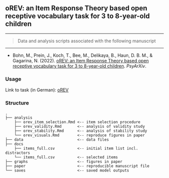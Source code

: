 ## oREV: an Item Response Theory based open receptive vocabulary task for 3 to 8-year-old children

------------------------------------------------------------------------

> Data and analysis scripts associated with the following manuscript

------------------------------------------------------------------------

* Bohn, M., Prein, J., Koch, T., Bee, M., Delikaya, B., Haun, D. B. M., & Gagarina, N. (2022). [oREV: an Item Response Theory based open receptive vocabulary task for 3 to 8-year-old children](https://psyarxiv.com/4z86w). *PsyArXiv*.

### Usage

Link to task (in German): [oREV](https://ccp-odc.eva.mpg.de/orev-demo/)

### Structure

```
.
├── analysis
    ├── orev_item_selection.Rmd <-- item selection procedure
    ├── orev_validity.Rmd       <-- analysis of validity study
    ├── orev_stability.Rmd      <-- analysis of stability study
    └── orev_visuals.Rmd        <-- reproduce figures in paper
├── data                        <-- data files
├── docs                      
    ├── items_full.csv          <-- initial item list incl. distractors
    └── items_full.csv          <-- selected items
├── graphs                      <-- figures in paper
├── paper                       <-- reproducible manuscript file
└── saves                       <-- saved model outputs

```
